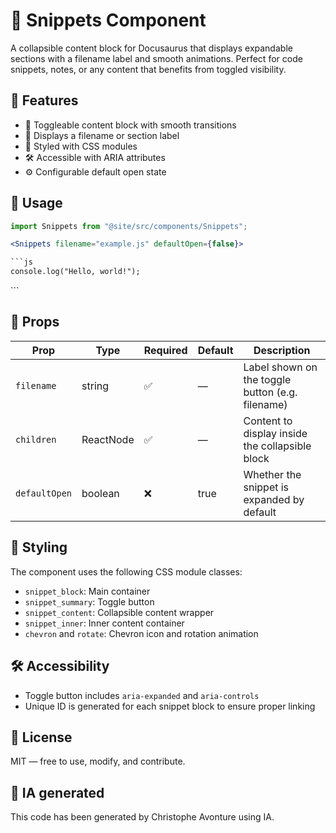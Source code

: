 # 📄 Snippets Component

A collapsible content block for Docusaurus that displays expandable sections with a filename label and smooth animations. Perfect for code snippets, notes, or any content that benefits from toggled visibility.

## 🚀 Features

* 📂 Toggleable content block with smooth transitions
* 🧩 Displays a filename or section label
* 🎨 Styled with CSS modules
* 🛠️ Accessible with ARIA attributes
* ⚙️ Configurable default open state

## 🧪 Usage

```jsx
import Snippets from "@site/src/components/Snippets";

<Snippets filename="example.js" defaultOpen={false}>

```js
console.log("Hello, world!");
```

</Snippets>
```

## 🧾 Props

| Prop | Type | Required | Default | Description |
| --- | --- | --- | --- | --- |
| `filename` | string | ✅ | — | Label shown on the toggle button (e.g. filename) |
| `children` | ReactNode | ✅ | — | Content to display inside the collapsible block |
| `defaultOpen` | boolean | ❌ | true | Whether the snippet is expanded by default |

## 🎨 Styling

The component uses the following CSS module classes:

* `snippet_block`: Main container
* `snippet_summary`: Toggle button
* `snippet_content`: Collapsible content wrapper
* `snippet_inner`: Inner content container
* `chevron` and `rotate`: Chevron icon and rotation animation

## 🛠️ Accessibility

* Toggle button includes `aria-expanded` and `aria-controls`
* Unique ID is generated for each snippet block to ensure proper linking

## 📄 License

MIT — free to use, modify, and contribute.

## 💬 IA generated

This code has been generated by Christophe Avonture using IA.
